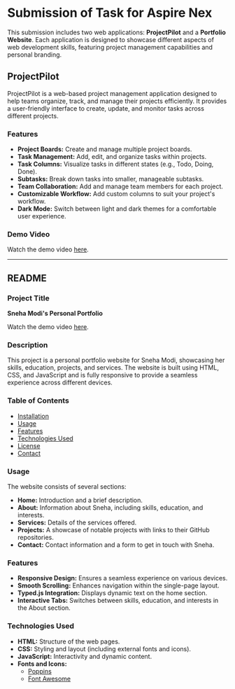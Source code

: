 
# Submission of Task for Aspire Nex

This submission includes two web applications: **ProjectPilot** and a **Portfolio Website**. Each application is designed to showcase different aspects of web development skills, featuring project management capabilities and personal branding.

## ProjectPilot

ProjectPilot is a web-based project management application designed to help teams organize, track, and manage their projects efficiently. It provides a user-friendly interface to create, update, and monitor tasks across different projects.

### Features

- **Project Boards:** Create and manage multiple project boards.
- **Task Management:** Add, edit, and organize tasks within projects.
- **Task Columns:** Visualize tasks in different states (e.g., Todo, Doing, Done).
- **Subtasks:** Break down tasks into smaller, manageable subtasks.
- **Team Collaboration:** Add and manage team members for each project.
- **Customizable Workflow:** Add custom columns to suit your project's workflow.
- **Dark Mode:** Switch between light and dark themes for a comfortable user experience.

### Demo Video
Watch the demo video [here](https://www.dropbox.com/scl/fi/l0mrzpfspjmy03375e6i9/project-management-app.mp4?rlkey=s95lj2aswknjnq8gk0ji052vl&st=91z8cl6i&dl=0).



___________________________________________________________________________________________________________________________________________________________

## README

### Project Title
**Sneha Modi's Personal Portfolio**

Watch the demo video [here](https://www.dropbox.com/scl/fi/fpizlj14qutewtynj4ngg/portfolio.mp4?rlkey=vh8fvlip4vjo10uhyihs4iejw&st=3aqn8lho&dl=0).

### Description
This project is a personal portfolio website for Sneha Modi, showcasing her skills, education, projects, and services. The website is built using HTML, CSS, and JavaScript and is fully responsive to provide a seamless experience across different devices.

### Table of Contents
- [Installation](#installation)
- [Usage](#usage)
- [Features](#features)
- [Technologies Used](#technologies-used)
- [License](#license)
- [Contact](#contact)
### Usage
The website consists of several sections:
- **Home:** Introduction and a brief description.
- **About:** Information about Sneha, including skills, education, and interests.
- **Services:** Details of the services offered.
- **Projects:** A showcase of notable projects with links to their GitHub repositories.
- **Contact:** Contact information and a form to get in touch with Sneha.

### Features
- **Responsive Design:** Ensures a seamless experience on various devices.
- **Smooth Scrolling:** Enhances navigation within the single-page layout.
- **Typed.js Integration:** Displays dynamic text on the home section.
- **Interactive Tabs:** Switches between skills, education, and interests in the About section.

### Technologies Used
- **HTML:** Structure of the web pages.
- **CSS:** Styling and layout (including external fonts and icons).
- **JavaScript:** Interactivity and dynamic content.
- **Fonts and Icons:**
  - [Poppins](https://fonts.googleapis.com/css2?family=Poppins:wght@400;500;600;700&display=swap)
  - [Font Awesome](https://kit.fontawesome.com/67ed61919c.js)


